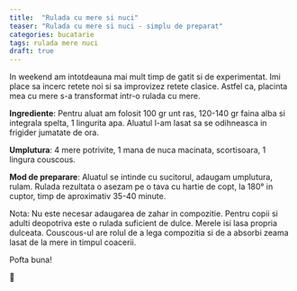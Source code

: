 ```yaml
---
title:  "Rulada cu mere si nuci"
teaser: "Rulada cu mere si nuci - simplu de preparat"
categories: bucatarie
tags: rulada mere nuci
draft: true
---
```

In weekend am intotdeauna mai mult timp de gatit si de experimentat. Imi place sa incerc retete noi si sa improvizez retete clasice.
Astfel ca, placinta mea cu mere s-a transformat intr-o rulada cu mere.

**Ingrediente**: Pentru aluat am folosit 100 gr unt ras, 120-140 gr faina alba si integrala spelta, 1 lingurita apa. Aluatul l-am lasat sa se odihneasca in frigider jumatate de ora.

**Umplutura**: 4 mere potrivite, 1 mana de nuca macinata, scortisoara, 1 lingura couscous.

**Mod de preparare**: Aluatul  se intinde cu sucitorul, adaugam umplutura, rulam. Rulada rezultata o asezam pe o tava cu hartie de copt, la 180° in cuptor, timp de aproximativ 35-40 minute.

Nota: Nu este necesar adaugarea de zahar in compozitie. Pentru copii si adulti deopotriva este o rulada suficient de dulce. Merele isi lasa propria dulceata.
Couscous-ul are rolul de a lega compozitia si de a absorbi zeama lasat de la mere in timpul coacerii.

Pofta buna!

:sunflower:
